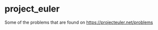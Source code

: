 project_euler
=============
Some of the problems that are found on https://projecteuler.net/problems

